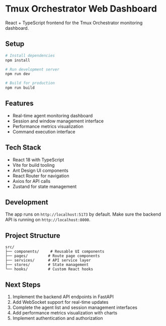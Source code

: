 # Tmux Orchestrator Web Dashboard

React + TypeScript frontend for the Tmux Orchestrator monitoring dashboard.

## Setup

```bash
# Install dependencies
npm install

# Run development server
npm run dev

# Build for production
npm run build
```

## Features

- Real-time agent monitoring dashboard
- Session and window management interface
- Performance metrics visualization
- Command execution interface

## Tech Stack

- React 18 with TypeScript
- Vite for build tooling
- Ant Design UI components
- React Router for navigation
- Axios for API calls
- Zustand for state management

## Development

The app runs on `http://localhost:5173` by default. Make sure the backend API is running on `http://localhost:8000`.

## Project Structure

```
src/
├── components/     # Reusable UI components
├── pages/         # Route page components
├── services/      # API service layer
├── stores/        # State management
└── hooks/         # Custom React hooks
```

## Next Steps

1. Implement the backend API endpoints in FastAPI
2. Add WebSocket support for real-time updates
3. Complete the agent list and session management interfaces
4. Add performance metrics visualization with charts
5. Implement authentication and authorization

